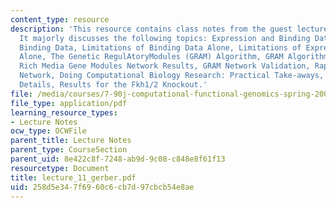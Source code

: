 ```yaml
---
content_type: resource
description: 'This resource contains class notes from the guest lecture by Georg Gerber.
  It majorly discusses the following topics: Expression and Binding Data, Protein-DNA
  Binding Data, Limitations of Binding Data Alone, Limitations of Expression Data
  Alone, The Genetic RegulAtoryModules (GRAM) Algorithm, GRAM Algorithm Overview,
  Rich Media Gene Modules Network Results, GRAM Network Validation, Rapamycin Modules
  Network, Doing Computational Biology Research: Practical Take-aways, Algorithmic
  Details, Results for the Fkh1/2 Knockout.'
file: /media/courses/7-90j-computational-functional-genomics-spring-2005/258d5e347f6960c6cb7d97cbcb54e8ae_lecture_11_gerber.pdf
file_type: application/pdf
learning_resource_types:
- Lecture Notes
ocw_type: OCWFile
parent_title: Lecture Notes
parent_type: CourseSection
parent_uid: 8e422c8f-7248-ab9d-9c08-c848e8f61f13
resourcetype: Document
title: lecture_11_gerber.pdf
uid: 258d5e34-7f69-60c6-cb7d-97cbcb54e8ae
---
```

